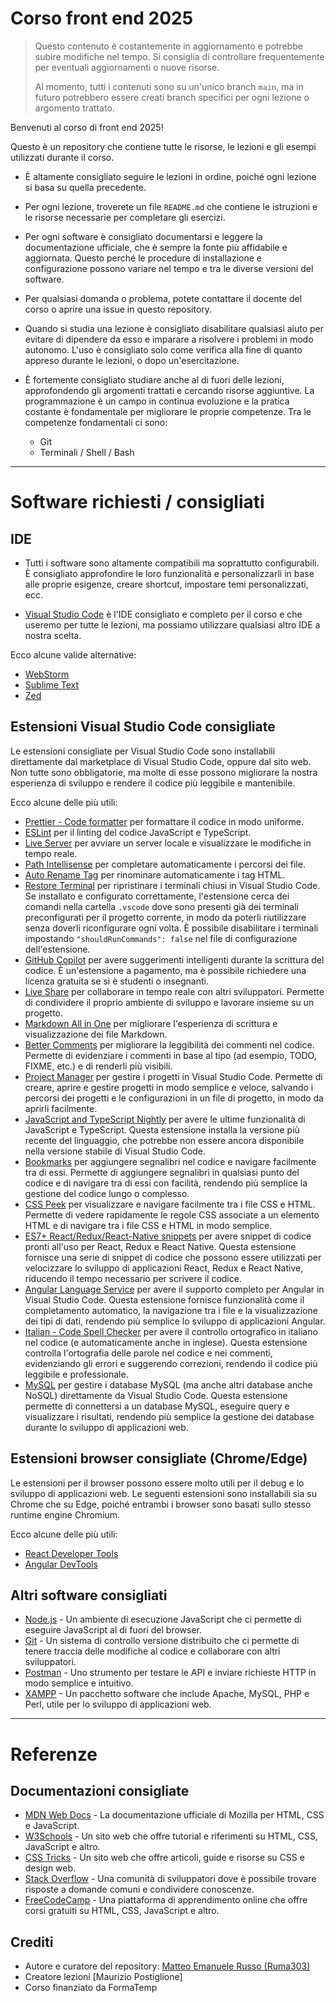 # Corso front end 2025

>Questo contenuto è costantemente in aggiornamento e potrebbe subire modifiche nel tempo. Si consiglia di controllare frequentemente per eventuali aggiornamenti o nuove risorse.
>
>Al momento, tutti i contenuti sono su un'unico branch `main`, ma in futuro potrebbero essere creati branch specifici per ogni lezione o argomento trattato.

Benvenuti al corso di front end 2025!

Questo è un repository che contiene tutte le risorse, le lezioni e gli esempi utilizzati durante il corso.

- È altamente consigliato seguire le lezioni in ordine, poiché ogni lezione si basa su quella precedente.

- Per ogni lezione, troverete un file `README.md` che contiene le istruzioni e le risorse necessarie per completare gli esercizi.

- Per ogni software è consigliato documentarsi e leggere la documentazione ufficiale, che è sempre la fonte più affidabile e aggiornata. Questo perché le procedure di installazione e configurazione possono variare nel tempo e tra le diverse versioni del software.

- Per qualsiasi domanda o problema, potete contattare il docente del corso o aprire una issue in questo repository.

- Quando si studia una lezione è consigliato disabilitare qualsiasi aiuto per evitare di dipendere da esso e imparare a risolvere i problemi in modo autonomo. L'uso è consigliato solo come verifica alla fine di quanto appreso durante le lezioni, o dopo un'esercitazione.

- È fortemente consigliato studiare anche al di fuori delle lezioni, approfondendo gli argomenti trattati e cercando risorse aggiuntive. La programmazione è un campo in continua evoluzione e la pratica costante è fondamentale per migliorare le proprie competenze. Tra le competenze fondamentali ci sono:
  - Git
  - Terminali / Shell / Bash

---

# Software richiesti / consigliati

## IDE

- Tutti i software sono altamente compatibili ma soprattutto configurabili. È consigliato approfondire le loro funzionalità e personalizzarli in base alle proprie esigenze, creare shortcut, impostare temi personalizzati, ecc.

- [Visual Studio Code](https://code.visualstudio.com/) è l'IDE consigliato e completo per il corso e che useremo per tutte le lezioni, ma possiamo utilizzare qualsiasi altro IDE a nostra scelta.

Ecco alcune valide alternative:

- [WebStorm](https://www.jetbrains.com/webstorm/)
- [Sublime Text](https://www.sublimetext.com/)
- [Zed](https://zed.dev/)

## Estensioni Visual Studio Code consigliate

Le estensioni consigliate per Visual Studio Code sono installabili direttamente dal marketplace di Visual Studio Code, oppure dal sito web. Non tutte sono obbligatorie, ma molte di esse possono migliorare la nostra esperienza di sviluppo e rendere il codice più leggibile e mantenibile.

Ecco alcune delle più utili:
- [Prettier - Code formatter](https://marketplace.visualstudio.com/items?itemName=esbenp.prettier-vscode) per formattare il codice in modo uniforme.
- [ESLint](https://marketplace.visualstudio.com/items?itemName=dbaeumer.vscode-eslint) per il linting del codice JavaScript e TypeScript.
- [Live Server](https://marketplace.visualstudio.com/items?itemName=ritwickdey.LiveServer) per avviare un server locale e visualizzare le modifiche in tempo reale.
- [Path Intellisense](https://marketplace.visualstudio.com/items?itemName=christian-kohler.path-intellisense) per completare automaticamente i percorsi dei file.
- [Auto Rename Tag](https://marketplace.visualstudio.com/items?itemName=formulahendry.auto-rename-tag) per rinominare automaticamente i tag HTML.
- [Restore Terminal](https://marketplace.visualstudio.com/items?itemName=EthanSK.restore-terminals) per ripristinare i terminali chiusi in Visual Studio Code. Se installato e configurato correttamente, l'estensione cerca dei comandi nella cartella `.vscode` dove sono presenti già dei terminali preconfigurati per il progetto corrente, in modo da poterli riutilizzare senza doverli riconfigurare ogni volta. È possibile disabilitare i terminali impostando `"shouldRunCommands": false` nel file di configurazione dell'estensione.
- [GitHub Copilot](https://marketplace.visualstudio.com/items?itemName=GitHub.copilot) per avere suggerimenti intelligenti durante la scrittura del codice. È un'estensione a pagamento, ma è possibile richiedere una licenza gratuita se si è studenti o insegnanti.
- [Live Share](https://marketplace.visualstudio.com/items?itemName=ms-vsliveshare.vsliveshare) per collaborare in tempo reale con altri sviluppatori. Permette di condividere il proprio ambiente di sviluppo e lavorare insieme su un progetto.
- [Markdown All in One](https://marketplace.visualstudio.com/items?itemName=yzhang.markdown-all-in-one) per migliorare l'esperienza di scrittura e visualizzazione dei file Markdown.
- [Better Comments](https://marketplace.visualstudio.com/items?itemName=aaron-bond.better-comments) per migliorare la leggibilità dei commenti nel codice. Permette di evidenziare i commenti in base al tipo (ad esempio, TODO, FIXME, etc.) e di renderli più visibili.
- [Project Manager](https://marketplace.visualstudio.com/items?itemName=alefragnani.project-manager) per gestire i progetti in Visual Studio Code. Permette di creare, aprire e gestire progetti in modo semplice e veloce, salvando i percorsi dei progetti e le configurazioni in un file di progetto, in modo da aprirli facilmente.
- [JavaScript and TypeScript Nightly](https://marketplace.visualstudio.com/items?itemName=ms-vscode.vscode-typescript-next) per avere le ultime funzionalità di JavaScript e TypeScript. Questa estensione installa la versione più recente del linguaggio, che potrebbe non essere ancora disponibile nella versione stabile di Visual Studio Code.
- [Bookmarks](https://marketplace.visualstudio.com/items?itemName=alefragnani.Bookmarks) per aggiungere segnalibri nel codice e navigare facilmente tra di essi. Permette di aggiungere segnalibri in qualsiasi punto del codice e di navigare tra di essi con facilità, rendendo più semplice la gestione del codice lungo o complesso.
- [CSS Peek](https://marketplace.visualstudio.com/items?itemName=pranaygp.vscode-css-peek) per visualizzare e navigare facilmente tra i file CSS e HTML. Permette di vedere rapidamente le regole CSS associate a un elemento HTML e di navigare tra i file CSS e HTML in modo semplice.
- [ES7+ React/Redux/React-Native snippets](https://marketplace.visualstudio.com/items?itemName=dsznajder.es7-react-js-snippets) per avere snippet di codice pronti all'uso per React, Redux e React Native. Questa estensione fornisce una serie di snippet di codice che possono essere utilizzati per velocizzare lo sviluppo di applicazioni React, Redux e React Native, riducendo il tempo necessario per scrivere il codice.
- [Angular Language Service](https://marketplace.visualstudio.com/items?itemName=Angular.ng-template) per avere il supporto completo per Angular in Visual Studio Code. Questa estensione fornisce funzionalità come il completamento automatico, la navigazione tra i file e la visualizzazione dei tipi di dati, rendendo più semplice lo sviluppo di applicazioni Angular.
- [Italian - Code Spell Checker](https://marketplace.visualstudio.com/items?itemName=streetsidesoftware.code-spell-checker-it) per avere il controllo ortografico in italiano nel codice (e automaticamente anche in inglese). Questa estensione controlla l'ortografia delle parole nel codice e nei commenti, evidenziando gli errori e suggerendo correzioni, rendendo il codice più leggibile e professionale.
- [MySQL](https://marketplace.visualstudio.com/items?itemName=formulahendry.vscode-mysql) per gestire i database MySQL (ma anche altri database anche NoSQL) direttamente da Visual Studio Code. Questa estensione permette di connettersi a un database MySQL, eseguire query e visualizzare i risultati, rendendo più semplice la gestione dei database durante lo sviluppo di applicazioni web.

## Estensioni browser consigliate (Chrome/Edge)

Le estensioni per il browser possono essere molto utili per il debug e lo sviluppo di applicazioni web. Le seguenti estensioni sono installabili sia su Chrome che su Edge, poiché entrambi i browser sono basati sullo stesso runtime engine Chromium.

Ecco alcune delle più utili:

- [React Developer Tools](https://chrome.google.com/webstore/detail/react-developer-tools/hdhinbbkfojkjbkjjkjjkjjkjjkjjkj?hl=it)
- [Angular DevTools](https://chrome.google.com/webstore/detail/angular-devtools/nhdogjmejiglipccpnnnanhbledajbpd?hl=it)

## Altri software consigliati

- [Node.js](https://nodejs.org/) - Un ambiente di esecuzione JavaScript che ci permette di eseguire JavaScript al di fuori del browser.
- [Git](https://git-scm.com/) - Un sistema di controllo versione distribuito che ci permette di tenere traccia delle modifiche al codice e collaborare con altri sviluppatori.
- [Postman](https://www.postman.com/) - Uno strumento per testare le API e inviare richieste HTTP in modo semplice e intuitivo.
- [XAMPP](https://www.apachefriends.org/index.html) - Un pacchetto software che include Apache, MySQL, PHP e Perl, utile per lo sviluppo di applicazioni web.

---

# Referenze

## Documentazioni consigliate

- [MDN Web Docs](https://developer.mozilla.org/it/) - La documentazione ufficiale di Mozilla per HTML, CSS e JavaScript.
- [W3Schools](https://www.w3schools.com/) - Un sito web che offre tutorial e riferimenti su HTML, CSS, JavaScript e altro.
- [CSS Tricks](https://css-tricks.com/) - Un sito web che offre articoli, guide e risorse su CSS e design web.
- [Stack Overflow](https://stackoverflow.com/) - Una comunità di sviluppatori dove è possibile trovare risposte a domande comuni e condividere conoscenze.
- [FreeCodeCamp](https://www.freecodecamp.org/) - Una piattaforma di apprendimento online che offre corsi gratuiti su HTML, CSS, JavaScript e altro.

## Crediti

- Autore e curatore del repository: [Matteo Emanuele Russo (Ruma303)](https://github.com/Ruma303)
- Creatore lezioni [Maurizio Postiglione]
- Corso finanziato da FormaTemp